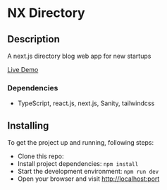 # NX Directory

## Description

A next.js directory blog web app for new startups

[Live Demo](http://https://6880194bee47d972f99f6a6f--willowy-brioche-b1660c.netlify.app/ "demo")
### Dependencies

- TypeScript, react.js, next.js, Sanity, tailwindcss

## Installing

To get the project up and running, following steps:

- Clone this repo:
- Install project dependencies: `npm install`
- Start the development environment: `npm run dev`
- Open your browser and visit <http://localhost:port>
